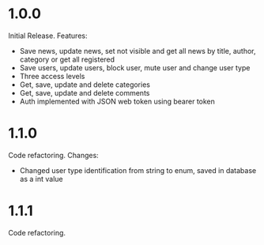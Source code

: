 1.0.0
=====

Initial Release. Features:

*   Save news, update news, set not visible and get all news by title, author, category or get all registered
*   Save users, update users, block user, mute user and change user type
*   Three access levels
*   Get, save, update and delete categories
*   Get, save, update and delete comments
*   Auth implemented with JSON web token using bearer token

1.1.0
=====

Code refactoring. Changes:

*   Changed user type identification from string to enum, saved in database as a int value


1.1.1
=====

Code refactoring.